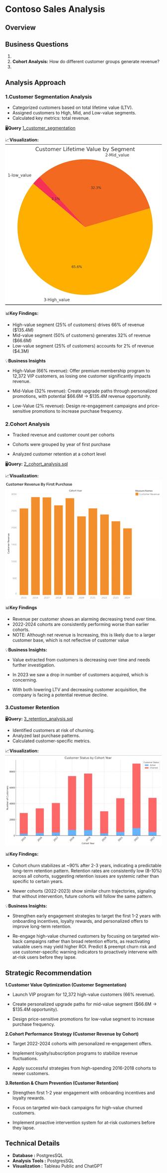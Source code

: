# Contoso Sales Analysis

## Overview

## Business Questions
1.
2. **Cohort Analysis:** How do different customer groups generate revenue?
3.
## Analysis Approach

### 1.Customer Segmentation Analysis
- Categorized customers based on total lifetime value (LTV).
- Assigned customers to High, Mid, and Low-value segments.
- Calculated key metrics: total revenue. 

🖥️**Query**
[1_customer_segmentation](/1_customer_segmentation.sql)

📈**Visualization:** 
![](/images/1_customer_segmentation.jpg)

📊**Key Findings:**

- High-value segment (25% of customers) drives 66% of revenue ($135.4M)
- Mid-value segment (50% of customers) generates 32% of revenue ($66.6M)
- Low-value segment (25% of customers) accounts for 2% of revenue ($4.3M)

💡**Business Insights**

- High-Value (66% revenue): Offer premium membership program to 12,372 VIP customers, as losing one customer significantly impacts revenue. 
- Mid-Value (32% revenue): Create upgrade paths through personalized promotions, with potential $66.6M → $135.4M revenue opportunity.

- Low-Value (2% revenue): Design re-engagement campaigns and price-sensitive promotions to increase purchase frequency.

### 2.Cohort Analysis

- Tracked revenue and customer count per cohorts

- Cohorts were grouped by year of first purchase
- Analyzed customer retention at a cohort level

 🖥️**Query:** [2_cohort_analysis.sql](/2_cohort_analysis.sql/)

📈**Visualization:**
![Cohort Analysis](/images/2_cohort_analaysis.png
)



📊**Key Findings**
- Revenue per customer shows an alarming decreasing trend over time.
- 2022-2024 cohorts are consistently performing worse than earlier cohorts.
- NOTE: Although net revenue is Increasing, this is likely due to a larger customer base, which is not reflective of customer value

💡**Business Insights:**
- Value extracted from customers is decreasing over time and needs further investigation.

- In 2023 we saw a drop in number of customers acquired, which is concerning.

- With both lowering LTV and decreasing customer acquisition, the company is facing a potential revenue decline.

### 3.Customer Retention
🖥️**Query:** [3_retention_analysis.sql](/3_retention_analysis.sql)

- Identified customers at risk of churning.
- Analyzed last purchase patterns.
- Calculated customer-specific metrics.

📈**Visualization:** 
![3_customer_status](/images/3_cutomer_status.jpg)

📊**Key Findings:**

- Cohort churn stabilizes at ~90% after 2-3 years, indicating a predictable long-term retention pattern.
Retention rates are consistently low (8-10%) across all cohorts, suggesting retention issues are systemic rather than specific to certain years.

 - Newer cohorts (2022-2023) show similar churn trajectories, signaling that without intervention, future cohorts will follow the same pattern.


💡**Business Insights:**

- Strengthen early engagement strategies to target the first 1-2 years with onboarding incentives, loyalty rewards, and personalized offers to improve long-term retention.

- Re-engage high-value churned customers by focusing on targeted win-back campaigns rather than broad retention efforts, as reactivating valuable users may yield higher ROI.
Predict & preempt churn risk and use customer-specific warning indicators to proactively intervene with at-risk users before they lapse.



## Strategic Recommendation

**1.Customer Value Optimization (Customer Segmentation)**

- Launch VIP program for 12,372 high-value customers (66% revenue).

- Create personalized upgrade paths for mid-value segment ($66.6M → $135.4M opportunity).

- Design price-sensitive promotions for low-value segment to increase purchase frequency.

**2.Cohort Performance Strategy (Customer Revenue by Cohort)**

- Target 2022-2024 cohorts with personalized re-engagement offers.

- Implement loyalty/subscription programs to stabilize revenue fluctuations.

- Apply successful strategies from high-spending 2016-2018 cohorts to newer customers.

**3.Retention & Churn Prevention (Customer Retention)**

- Strengthen first 1-2 year engagement with onboarding incentives and loyalty rewards.

- Focus on targeted win-back campaigns for high-value churned customers.

- Implement proactive intervention system for at-risk customers before they lapse.

## Technical Details  
- **Database :** PostgresSQL
- **Analysis Tools :** PostgresSQL
- **Visualization :** Tableau Public and ChatGPT